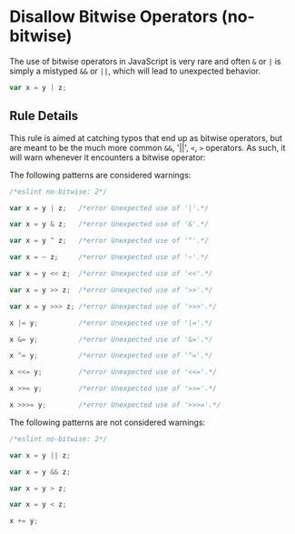 # Disallow Bitwise Operators (no-bitwise)

The use of bitwise operators in JavaScript is very rare and often `&` or `|` is simply a mistyped `&&` or `||`, which will lead to unexpected behavior.

```js
var x = y | z;
```

## Rule Details

This rule is aimed at catching typos that end up as bitwise operators, but are meant to be the much more common `&&`, '||', `<`, `>` operators. As such, it will warn whenever it encounters a bitwise operator:

The following patterns are considered warnings:

```js
/*eslint no-bitwise: 2*/

var x = y | z;   /*error Unexpected use of '|'.*/

var x = y & z;   /*error Unexpected use of '&'.*/

var x = y ^ z;   /*error Unexpected use of '^'.*/

var x = ~ z;     /*error Unexpected use of '~'.*/

var x = y << z;  /*error Unexpected use of '<<'.*/

var x = y >> z;  /*error Unexpected use of '>>'.*/

var x = y >>> z; /*error Unexpected use of '>>>'.*/

x |= y;          /*error Unexpected use of '|='.*/

x &= y;          /*error Unexpected use of '&='.*/

x ^= y;          /*error Unexpected use of '^='.*/

x <<= y;         /*error Unexpected use of '<<='.*/

x >>= y;         /*error Unexpected use of '>>='.*/

x >>>= y;        /*error Unexpected use of '>>>='.*/
```

The following patterns are not considered warnings:

```js
/*eslint no-bitwise: 2*/

var x = y || z;

var x = y && z;

var x = y > z;

var x = y < z;

x += y;
```
